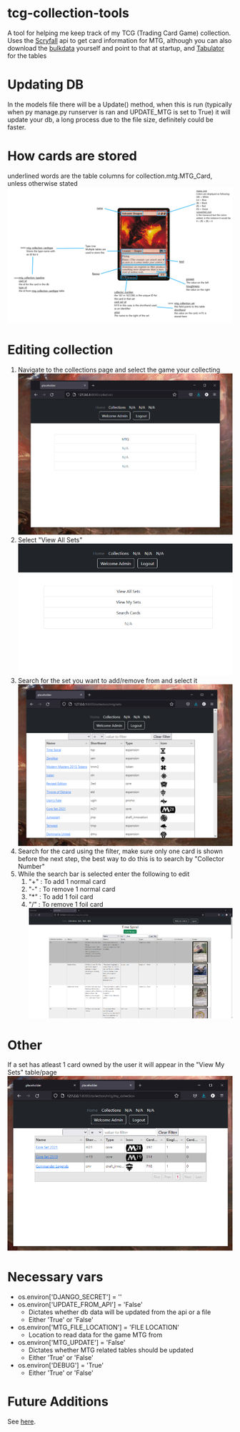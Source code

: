 # tcg-collection-tools
A tool for helping me keep track of my TCG (Trading Card Game) collection.
Uses the [Scryfall](https://scryfall.com/docs/api) api to get card information for MTG, although you can also download the [bulkdata](https://scryfall.com/docs/api/bulk-data) yourself and point to that at startup, and [Tabulator](http://tabulator.info/) for the tables
# Updating DB
In the models file there will be a Update() method, when this is run (typically when py manage.py runserver is ran and UPDATE_MTG is set to True) it will update your db, a long process due to the file size, definitely could be faster.
# How cards are stored
underlined words are the table columns for collection.mtg.MTG_Card, unless otherwise stated
![](documentation/card_to_table_explanation.png)
# Editing collection
1. Navigate to the collections page and select the game your collecting
![](documentation/list_games.png)
2. Select "View All Sets"
![](documentation/game_menu.png)
3. Search for the set you want to add/remove from and select it
![](documentation/views_sets.png)
4. Search for the card using the filter, make sure only one card is shown before the next step, the best way to do this is to search by "Collector Number"
5. While the search bar is selected enter the following to edit
    1. "+" : To add 1 normal card
    2. "-" : To remove 1 normal card
    3. "*" : To add 1 foil card
    4. "/" : To remove 1 foil card
![](documentation/view_set_filtered.png)
# Other
If a set has atleast 1 card owned by the user it will appear in the "View My Sets" table/page
![](documentation/view_my_sets.png)
# Necessary vars
- os.environ['DJANGO_SECRET'] = ''
- os.environ['UPDATE_FROM_API'] = 'False'
    - Dictates whether db data will be updated from the api or a file
    - Either 'True' or 'False'
- os.environ['MTG_FILE_LOCATION'] = 'FILE LOCATION'
    - Location to read data for the game MTG from
- os.environ['MTG_UPDATE'] = 'False'
    -   Dictates whether MTG related tables should be updated
    - Either 'True' or 'False'
- os.environ['DEBUG'] = 'True'
    - Either 'True' or 'False'
# Future Additions
See [here](https://github.com/users/edenobrega/projects/1).